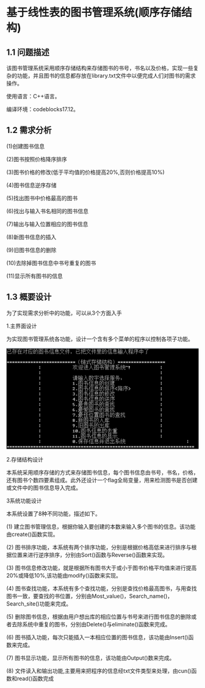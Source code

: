 # 基于线性表的图书管理系统(顺序存储结构)

## 1.1 问题描述

该图书管理系统采用顺序存储结构来存储图书的书号，书名以及价格，实现一些复杂的功能，并且图书的信息都存放在library.txt文件中以便完成人们对图书的需求操作。

使用语言：C++语言。

编译环境：codeblocks17.12。

## 1.2 需求分析

(1)创建图书信息

(2)图书按照价格降序排序

(3)图书价格的修改(低于平均值的价格提高20%,否则价格提高10%)

(4)图书信息逆序存储

(5)找出图书中价格最高的图书

(6)找出与输入书名相同的图书信息

(7)输出与输入位置相应的图书信息

(8)新图书信息的插入

(9)旧图书信息的删除

(10)去除掉图书信息中书号重复的图书

(11)显示所有图书的信息

## 1.3 概要设计

为了实现需求分析中的功能，可以从3个方面入手

1.主界面设计

为实现图书管理系统各功能，设计一个含有多个菜单的程序以控制各项子功能。

![界面](https://github.com/0759LW/Book-management-system-based-on-C-language-/blob/master/%E7%95%8C%E9%9D%A2.png)

2.存储结构设计

 本系统采用顺序存储的方式来存储图书信息，每个图书信息由书号，书名，价格，还有图书个数四要素组成。此外还设计一个flag全局变量，用来检测图书是否创建或文件中的图书信息导入完成。

3系统功能设计

本系统设置了8种不同功能，描述如下。

(1)       建立图书管理信息，根据你输入要创建的本数来输入多个图书的信息。该功能由create()函数实现。

(2)       图书排序功能，本系统有两个排序功能，分别是根据价格高低来进行排序与根据位置来进行逆序排序，分别由Sort()函数与Reverse()函数来实现。

(3)       图书信息修改功能，就是根据所有图书大于或小于图书价格平均值来进行提高20%或降低10%,该功能由modify()函数来实现。

(4)       图书查找功能，本系统有多个查找功能，分别是查找价格最高图书，与用查找图书一致，要查找的书位置，分别由Most_value()，Search_name()，Search_site()功能来完成。

(5)       删除图书信息，根据由用户想出库的相应位置与书号来进行图书信息的删除或者去除系统中重复的图书，分别由Delete()与eliminate()函数来完成。

(6)       图书插入功能，每次只能插入一本相应位置的图书信息，该功能由Insert()函数来完成。

(7)       图书显示功能，显示所有图书的信息，该功能由Output()数来完成。

(8)       文件读入和输出功能,主要用来把程序的信息经txt文件类型来处理，由cun()函数和read()函数完成
